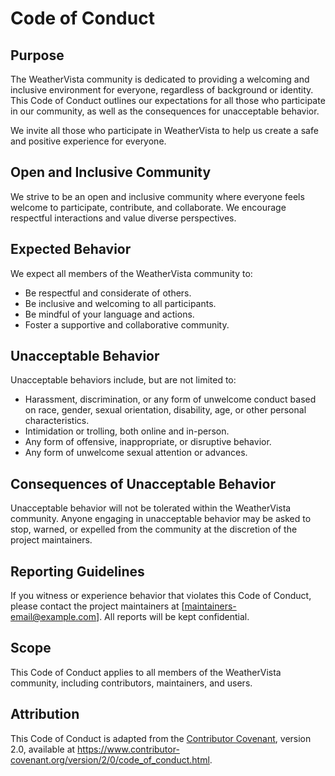 # Code of Conduct

## Purpose

The WeatherVista community is dedicated to providing a welcoming and inclusive environment for everyone, regardless of background or identity. This Code of Conduct outlines our expectations for all those who participate in our community, as well as the consequences for unacceptable behavior.

We invite all those who participate in WeatherVista to help us create a safe and positive experience for everyone.

## Open and Inclusive Community

We strive to be an open and inclusive community where everyone feels welcome to participate, contribute, and collaborate. We encourage respectful interactions and value diverse perspectives.

## Expected Behavior

We expect all members of the WeatherVista community to:

- Be respectful and considerate of others.
- Be inclusive and welcoming to all participants.
- Be mindful of your language and actions.
- Foster a supportive and collaborative community.

## Unacceptable Behavior

Unacceptable behaviors include, but are not limited to:

- Harassment, discrimination, or any form of unwelcome conduct based on race, gender, sexual orientation, disability, age, or other personal characteristics.
- Intimidation or trolling, both online and in-person.
- Any form of offensive, inappropriate, or disruptive behavior.
- Any form of unwelcome sexual attention or advances.

## Consequences of Unacceptable Behavior

Unacceptable behavior will not be tolerated within the WeatherVista community. Anyone engaging in unacceptable behavior may be asked to stop, warned, or expelled from the community at the discretion of the project maintainers.

## Reporting Guidelines

If you witness or experience behavior that violates this Code of Conduct, please contact the project maintainers at [maintainers-email@example.com]. All reports will be kept confidential.

## Scope

This Code of Conduct applies to all members of the WeatherVista community, including contributors, maintainers, and users.

## Attribution

This Code of Conduct is adapted from the [Contributor Covenant](https://www.contributor-covenant.org), version 2.0, available at https://www.contributor-covenant.org/version/2/0/code_of_conduct.html.

